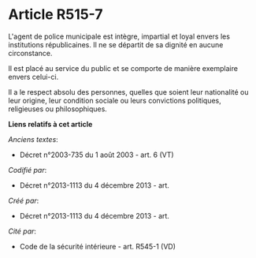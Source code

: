 # Article R515-7

L'agent de police municipale est intègre, impartial et loyal envers les institutions républicaines. Il ne se départit de sa
dignité en aucune circonstance.

Il est placé au service du public et se comporte de manière exemplaire envers celui-ci.

Il a le respect absolu des personnes, quelles que soient leur nationalité ou leur origine, leur condition sociale ou leurs
convictions politiques, religieuses ou philosophiques.

**Liens relatifs à cet article**

_Anciens textes_:

  - Décret n°2003-735 du 1 août 2003 - art. 6 (VT)

_Codifié par_:

  - Décret n°2013-1113 du 4 décembre 2013 - art.

_Créé par_:

  - Décret n°2013-1113 du 4 décembre 2013 - art.

_Cité par_:

  - Code de la sécurité intérieure - art. R545-1 (VD)
